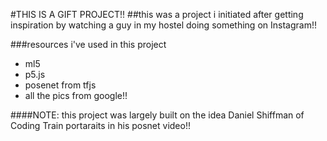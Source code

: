 #THIS IS A GIFT PROJECT!!
##this was a project i initiated after getting inspiration by watching a guy in my hostel doing something on Instagram!!

###resources i've used in this project
- ml5
- p5.js
- posenet from tfjs
- all the pics from google!!

####NOTE: this project was largely built on the idea Daniel Shiffman of Coding Train portaraits in his posnet video!!